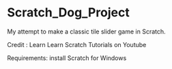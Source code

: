 # Scratch_Dog_Project

My attempt to make a classic tile slider game in Scratch.


Credit : Learn Learn Scratch Tutorials on Youtube

Requirements:
              install Scratch for Windows
